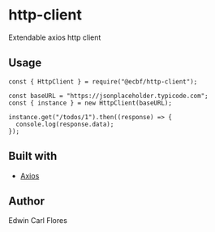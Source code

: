 # http-client

Extendable axios http client

## Usage

```
const { HttpClient } = require("@ecbf/http-client");

const baseURL = "https://jsonplaceholder.typicode.com";
const { instance } = new HttpClient(baseURL);

instance.get("/todos/1").then((response) => {
  console.log(response.data);
});
```

## Built with

- [Axios](https://axios-http.com/)

## Author

Edwin Carl Flores
